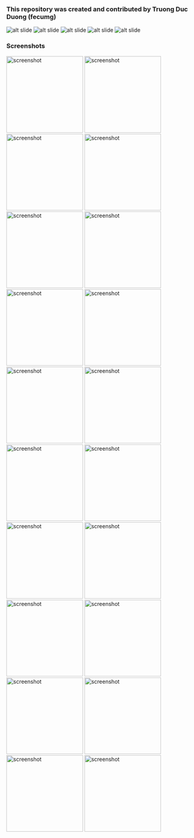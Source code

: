 ### This repository was created and contributed by Truong Duc Duong (fecumg)

![alt slide](https://github.com/fecumg/StaffLink/blob/main/StaffLink_Documents/ReadMe_images/StaffLink_Slides.jpg?raw=true)
![alt slide](https://github.com/fecumg/StaffLink/blob/main/StaffLink_Documents/ReadMe_images/StaffLink_Slides_2.jpg?raw=true)
![alt slide](https://github.com/fecumg/StaffLink/blob/main/StaffLink_Documents/ReadMe_images/StaffLink_Slides_3.jpg?raw=true)
![alt slide](https://github.com/fecumg/StaffLink/blob/main/StaffLink_Documents/ReadMe_images/StaffLink_Slides_4.jpg?raw=true)
![alt slide](https://github.com/fecumg/StaffLink/blob/main/StaffLink_Documents/ReadMe_images/StaffLink_Slides_5.jpg?raw=true)


### Screenshots
<p float="left">
  <img src="https://github.com/fecumg/StaffLink/blob/main/StaffLink_Screenshots/Screenshot_20230610_100645.png" alt="screenshot" width="200"/>
  <img src="https://github.com/fecumg/StaffLink/blob/main/StaffLink_Screenshots/Screenshot_20230610_100933.png" alt="screenshot" width="200"/>
  <img src="https://github.com/fecumg/StaffLink/blob/main/StaffLink_Screenshots/Screenshot_20230610_100954.png" alt="screenshot" width="200"/>
  <img src="https://github.com/fecumg/StaffLink/blob/main/StaffLink_Screenshots/Screenshot_20230610_101100.png" alt="screenshot" width="200"/>
  <img src="https://github.com/fecumg/StaffLink/blob/main/StaffLink_Screenshots/Screenshot_20230610_101128.png" alt="screenshot" width="200"/>
  <img src="https://github.com/fecumg/StaffLink/blob/main/StaffLink_Screenshots/Screenshot_20230610_101245.png" alt="screenshot" width="200"/>
  <img src="https://github.com/fecumg/StaffLink/blob/main/StaffLink_Screenshots/Screenshot_20230610_101301.png" alt="screenshot" width="200"/>
  <img src="https://github.com/fecumg/StaffLink/blob/main/StaffLink_Screenshots/Screenshot_20230610_101334.png" alt="screenshot" width="200"/>
  <img src="https://github.com/fecumg/StaffLink/blob/main/StaffLink_Screenshots/Screenshot_20230610_101351.png" alt="screenshot" width="200"/>
  <img src="https://github.com/fecumg/StaffLink/blob/main/StaffLink_Screenshots/Screenshot_20230610_101409.png" alt="screenshot" width="200"/>
  <img src="https://github.com/fecumg/StaffLink/blob/main/StaffLink_Screenshots/Screenshot_20230610_101540.png" alt="screenshot" width="200"/>
  <img src="https://github.com/fecumg/StaffLink/blob/main/StaffLink_Screenshots/Screenshot_20230610_101608.png" alt="screenshot" width="200"/>
  <img src="https://github.com/fecumg/StaffLink/blob/main/StaffLink_Screenshots/Screenshot_20230610_101633.png" alt="screenshot" width="200"/>
  <img src="https://github.com/fecumg/StaffLink/blob/main/StaffLink_Screenshots/Screenshot_20230610_101713.png" alt="screenshot" width="200"/>
  <img src="https://github.com/fecumg/StaffLink/blob/main/StaffLink_Screenshots/Screenshot_20230610_101727.png" alt="screenshot" width="200"/>
  <img src="https://github.com/fecumg/StaffLink/blob/main/StaffLink_Screenshots/Screenshot_20230610_101741.png" alt="screenshot" width="200"/>
  <img src="https://github.com/fecumg/StaffLink/blob/main/StaffLink_Screenshots/Screenshot_20230610_101820.png" alt="screenshot" width="200"/>
  <img src="https://github.com/fecumg/StaffLink/blob/main/StaffLink_Screenshots/Screenshot_20230610_101915.png" alt="screenshot" width="200"/>
  <img src="https://github.com/fecumg/StaffLink/blob/main/StaffLink_Screenshots/Screenshot_20230610_101923.png" alt="screenshot" width="200"/>
  <img src="https://github.com/fecumg/StaffLink/blob/main/StaffLink_Screenshots/Screenshot_20230610_102100.png" alt="screenshot" width="200"/>
 </p>
